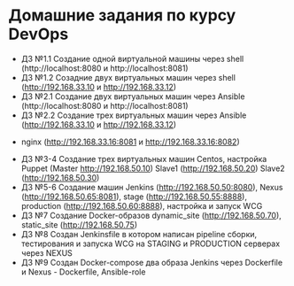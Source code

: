 # Домашние задания по курсу DevOps
- ДЗ №1.1 Создание одной виртуальной машины через shell (http://localhost:8080 и http://localhost:8081)
- ДЗ №1.2 Созадние двух виртуальных машин через shell   (http://192.168.33.10 и http://192.168.33.12)
- ДЗ №2.1 Создание двух виртуальных машин через Ansible (http://localhost:8080 и http://localhost:8081)
- ДЗ №2.2 Создание трех виртуальных машин через Ansible (http://192.168.33.10 и http://192.168.33.12) 
+ nginx (http://192.168.33.16:8081 и http://192.168.33.16:8082)
- ДЗ №3-4 Создание трех виртуальных машин Centos, настройка Puppet (Master http://192.168.50.10) 
Slave1 (http://192.168.50.20) Slave2 (http://192.168.50.30)
- ДЗ №5-6 Создание машин Jenkins (http://192.168.50.50:8080), Nexus (http://192.168.50.65:8081), 
stage (http://192.168.50.55:8888), production (http://192.168.50.60:8888), настройка и запуск WCG
- ДЗ №7 Создание Docker-образов dynamic_site (http://192.168.50.70), static_site (http://192.168.50.75)
- ДЗ №8 Создан Jenkinsfile в котором написан pipeline сборки, тестирования и запуска WCG на STAGING 
и PRODUCTION серверах через NEXUS
- ДЗ №9 Создан Docker-compose два образа Jenkins через Dockerfile и Nexus - Dockerfile, Ansible-role    